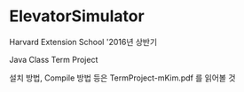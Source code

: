 # ElevatorSimulator

Harvard Extension School '2016년 상반기 

Java Class Term Project 

설치 방법, Compile 방법 등은 TermProject-mKim.pdf 를 읽어볼 것 


